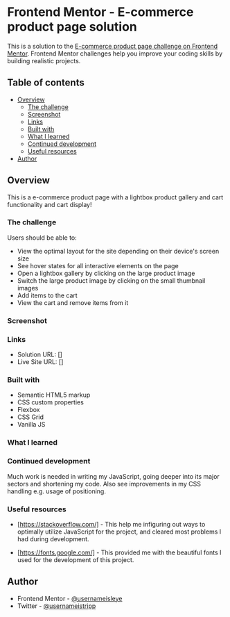 # Frontend Mentor - E-commerce product page solution

This is a solution to the [E-commerce product page challenge on Frontend Mentor](https://www.frontendmentor.io/challenges/ecommerce-product-page-UPsZ9MJp6). Frontend Mentor challenges help you improve your coding skills by building realistic projects.

## Table of contents

- [Overview](#overview)
  - [The challenge](#the-challenge)
  - [Screenshot](#screenshot)
  - [Links](#links)
  - [Built with](#built-with)
  - [What I learned](#what-i-learned)
  - [Continued development](#continued-development)
  - [Useful resources](#useful-resources)
- [Author](#author)


## Overview
This is a e-commerce product page with a lightbox product gallery and cart functionality and cart display!

### The challenge
Users should be able to:

- View the optimal layout for the site depending on their device's screen size
- See hover states for all interactive elements on the page
- Open a lightbox gallery by clicking on the large product image
- Switch the large product image by clicking on the small thumbnail images
- Add items to the cart
- View the cart and remove items from it

### Screenshot


### Links

- Solution URL: []
- Live Site URL: []

### Built with

- Semantic HTML5 markup
- CSS custom properties
- Flexbox
- CSS Grid
- Vanilla JS

### What I learned


### Continued development

Much work is needed in writing my JavaScript, going deeper into its major sectors and shortening my code. Also see improvements in my CSS handling e.g. usage of positioning.

### Useful resources

- [https://stackoverflow.com/] - This help me infiguring out ways to optimally utilize JavaScript for the project, and cleared most problems I had during development.

- [https://fonts.google.com/] - This provided me with the beautiful fonts I used for the development of this project.

## Author
- Frontend Mentor - [@usernameisleye](https://www.frontendmentor.io/profile/usernameisleye)
- Twitter - [@usernameistripp](https://twitter.com/usernameistripp)
